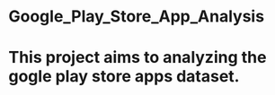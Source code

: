 # Google_Play_Store_App_Analysis
# This project aims to analyzing the gogle play store apps dataset.
